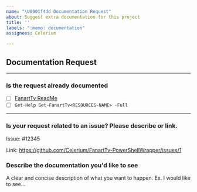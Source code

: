 ```yaml
---
name: "\U0001f4dd Documentation Request"
about: Suggest extra documentation for this project
title: ''
labels: ":memo: documentation"
assignees: Celerium

---
```


## Documentation Request

---

### **Is the request already documented**

- [ ] [FanartTv ReadMe](https://github.com/Celerium/FanartTv-PowerShellWrapper/blob/main/README.md)
- [ ] `Get-Help Get-FanartTv<RESOURCES-NAME> -Full`

---

### **Is your request related to an issue? Please describe or link.**

Issue: #12345

Link: https://github.com/Celerium/FanartTv-PowerShellWrapper/issues/1

### **Describe the documentation you'd like to see**

A clear and concise description of what you want to happen. Ex. I would like to see...
